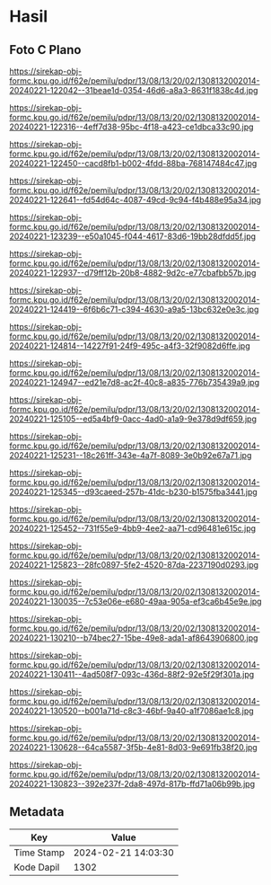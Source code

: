 # Hasil

## Foto C Plano

https://sirekap-obj-formc.kpu.go.id/f62e/pemilu/pdpr/13/08/13/20/02/1308132002014-20240221-122042--31beae1d-0354-46d6-a8a3-8631f1838c4d.jpg

https://sirekap-obj-formc.kpu.go.id/f62e/pemilu/pdpr/13/08/13/20/02/1308132002014-20240221-122316--4eff7d38-95bc-4f18-a423-ce1dbca33c90.jpg

https://sirekap-obj-formc.kpu.go.id/f62e/pemilu/pdpr/13/08/13/20/02/1308132002014-20240221-122450--cacd8fb1-b002-4fdd-88ba-768147484c47.jpg

https://sirekap-obj-formc.kpu.go.id/f62e/pemilu/pdpr/13/08/13/20/02/1308132002014-20240221-122641--fd54d64c-4087-49cd-9c94-f4b488e95a34.jpg

https://sirekap-obj-formc.kpu.go.id/f62e/pemilu/pdpr/13/08/13/20/02/1308132002014-20240221-123239--e50a1045-f044-4617-83d6-19bb28dfdd5f.jpg

https://sirekap-obj-formc.kpu.go.id/f62e/pemilu/pdpr/13/08/13/20/02/1308132002014-20240221-122937--d79ff12b-20b8-4882-9d2c-e77cbafbb57b.jpg

https://sirekap-obj-formc.kpu.go.id/f62e/pemilu/pdpr/13/08/13/20/02/1308132002014-20240221-124419--6f6b6c71-c394-4630-a9a5-13bc632e0e3c.jpg

https://sirekap-obj-formc.kpu.go.id/f62e/pemilu/pdpr/13/08/13/20/02/1308132002014-20240221-124814--14227f91-24f9-495c-a4f3-32f9082d6ffe.jpg

https://sirekap-obj-formc.kpu.go.id/f62e/pemilu/pdpr/13/08/13/20/02/1308132002014-20240221-124947--ed21e7d8-ac2f-40c8-a835-776b735439a9.jpg

https://sirekap-obj-formc.kpu.go.id/f62e/pemilu/pdpr/13/08/13/20/02/1308132002014-20240221-125105--ed5a4bf9-0acc-4ad0-a1a9-9e378d9df659.jpg

https://sirekap-obj-formc.kpu.go.id/f62e/pemilu/pdpr/13/08/13/20/02/1308132002014-20240221-125231--18c261ff-343e-4a7f-8089-3e0b92e67a71.jpg

https://sirekap-obj-formc.kpu.go.id/f62e/pemilu/pdpr/13/08/13/20/02/1308132002014-20240221-125345--d93caeed-257b-41dc-b230-b1575fba3441.jpg

https://sirekap-obj-formc.kpu.go.id/f62e/pemilu/pdpr/13/08/13/20/02/1308132002014-20240221-125452--731f55e9-4bb9-4ee2-aa71-cd96481e615c.jpg

https://sirekap-obj-formc.kpu.go.id/f62e/pemilu/pdpr/13/08/13/20/02/1308132002014-20240221-125823--28fc0897-5fe2-4520-87da-2237190d0293.jpg

https://sirekap-obj-formc.kpu.go.id/f62e/pemilu/pdpr/13/08/13/20/02/1308132002014-20240221-130035--7c53e06e-e680-49aa-905a-ef3ca6b45e9e.jpg

https://sirekap-obj-formc.kpu.go.id/f62e/pemilu/pdpr/13/08/13/20/02/1308132002014-20240221-130210--b74bec27-15be-49e8-ada1-af8643906800.jpg

https://sirekap-obj-formc.kpu.go.id/f62e/pemilu/pdpr/13/08/13/20/02/1308132002014-20240221-130411--4ad508f7-093c-436d-88f2-92e5f29f301a.jpg

https://sirekap-obj-formc.kpu.go.id/f62e/pemilu/pdpr/13/08/13/20/02/1308132002014-20240221-130520--b001a71d-c8c3-46bf-9a40-a1f7086ae1c8.jpg

https://sirekap-obj-formc.kpu.go.id/f62e/pemilu/pdpr/13/08/13/20/02/1308132002014-20240221-130628--64ca5587-3f5b-4e81-8d03-9e691fb38f20.jpg

https://sirekap-obj-formc.kpu.go.id/f62e/pemilu/pdpr/13/08/13/20/02/1308132002014-20240221-130823--392e237f-2da8-497d-817b-ffd71a06b99b.jpg


## Metadata

| Key        | Value               |
| ---------- | ------------------- |
| Time Stamp | 2024-02-21 14:03:30 |
| Kode Dapil | 1302                |



